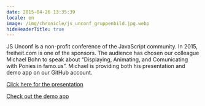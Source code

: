 ```yaml
---
date: 2015-04-26 13:35:39
locale: en
image: /img/chronicle/js_unconf_gruppenbild.jpg.webp
hideHeaderTitle: true
---
```


JS Unconf is a non-profit conference of the JavaScript community. In 2015, freiheit.com is one of the sponsors. The audience has chosen our colleague Michael Bohn to speak about “Displaying, Animating, and Comunicating with Ponies in famo.us”. Michael is providing both his presentation and demo app on our GitHub account.

[Click here for the presentation](https://github.com/freiheit-com/famous-pony-examples)

[Check out the demo app](https://github.com/freiheit-com/famous-pony-ride)